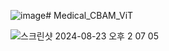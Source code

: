 ![image](https://github.com/user-attachments/assets/cdc6e63a-d28d-4b14-9efc-1d962afba602)# Medical_CBAM_ViT

![스크린샷 2024-08-23 오후 2 07 05](https://github.com/user-attachments/assets/ac6bcc6d-5b6a-4fea-abdc-0fa5da7588c6)
